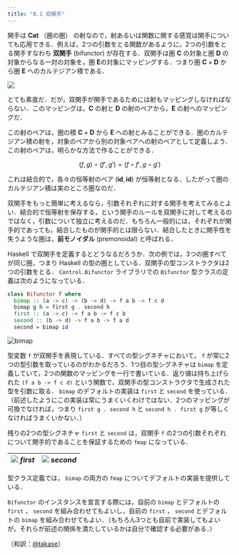 ```yaml
---
title: "8.1 双関手"
---
```


関手は $\mathbf{Cat}$ （圏の圏） の射なので，射あるいは関数に関する感覚は関手についても応用できる．例えば，2つの引数をとる関数があるように，2つの引数をとる関手すなわち **双関手** (bifunctor) が存在する．双関手は圏 $\mathbf{C}$ の対象と圏 $\mathbf{D}$ の対象からなる一対の対象を，圏 $\mathbf{E}$の対象にマッピングする．つまり圏 $\mathbf{C} \times \mathbf{D}$ から圏 $\mathbf{E}$ へのカルテジアン積である．

![](https://storage.googleapis.com/zenn-user-upload/049ca12ed131b9655125c7f6.jpg)

とても素直だ．だが，双関手が関手であるためには射もマッピングしなければならない．このマッピングは，$\mathbf{C}$ の射と $\mathbf{D}$ の射のペアから，$\mathbf{E}$ の射へのマッピングだ．

この射のペアは，圏の積 $\mathbf{C} \times \mathbf{D}$ から $\mathbf{E}$ への射とみることができる．圏のカルテジアン積の射を，対象のペアから別の対象ペアへの射のペアとして定義しよう．この射のペアは，明らかな方法で作ることができる．

$$ (f,g) \circ (f',g') = (f \circ f', g \circ g') $$

これは結合的で，各々の恒等射のペア $(\mathbf{id},\mathbf{id})$ が恒等射となる．したがって圏のカルテジアン積は実のところ圏なのだ．

双関手をもっと簡単に考えるなら，引数それぞれに対する関手を考えてみるとよい．結合的で恒等射を保存する，という関手のルールを双関手に対して考えるのではなく，引数について独立に考えるのだ．もちろん一般的には，それぞれが関手的であっても，結合したものが関手的とは限らない．結合したときに関手性を失うような圏は，**前モノイダル** (premonoidal) と呼ばれる．

Haskell で双関手を定義するとどうなるだろうか．次の例では，3つの圏すべてが同じ圏，つまり Haskell の型の圏としている．双関手の型コンストラクタは2つの引数をとる． `Control.Bifunctor` ライブラリでの `Bifunctor` 型クラスの定義は次のようになっている．

```haskell
class Bifunctor f where
  bimap :: (a -> c) -> (b -> d) -> f a b -> f c d
  bimap g h = first g . second h
  first :: (a -> c) -> f a b -> f c b
  second :: (b -> d) -> f a b -> f a d
  second = bimap id
```
![bimap](https://storage.googleapis.com/zenn-user-upload/fad0b89fc0cb1211e55167bf.jpg)

型変数 `f` が双関手を表現している．すべての型シグネチャにおいて， `f` が常に2つの型引数を取っているのがわかるだろう．1つ目の型シグネチャは `bimap` を定義していて，2つの関数のマッピングを一行で書いている．返り値は持ち上げられた `(f a b -> f c d)` という関数で，双関手の型コンストラクタで生成された型を引数に取る． `bimap` のデフォルトの実装は `first` と `second` を使っている．（前述したようにこの実装は常にうまくいくわけではない．2つのマッピングが可換でなければ，つまり `first g . second h` と `second h . first g` が等しくなければうまくいかない．）

残りの2つの型シグネチャ `first` と `second` は，双関手 `f` の2つの引数それぞれについて関手的であることを保証するための `fmap` になっている．

|![](https://storage.googleapis.com/zenn-user-upload/dba4584237bfcf33d13eb830.jpg) *first*| ![](https://storage.googleapis.com/zenn-user-upload/eaf54650d67907ac3ec7fb56.jpg) *second*|
|---|---|

型クラス定義では， `bimap` の両方の `fmap` についてデフォルトの実装を提供している．

`Bifunctor` のインスタンスを宣言する際には，自前の `bimap` とデフォルトの `first` ， `second` を組み合わせてもよいし，自前の `first` ， `second` とデフォルトの `bimap` を組み合わせてもよい．（もちろん3つとも自前で実装してもよいが，それらが前述の関係を満たしているかは自分で確認する必要がある．）


（和訳：[@takase](https://zenn.dev/takase)）
